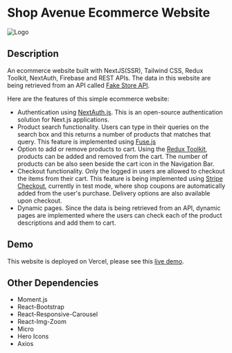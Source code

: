# Shop Avenue Ecommerce Website

![Logo](https://i.ibb.co/SmShYC9/shopave-prev.png)

## Description

An ecommerce website built with NextJS(SSR), Tailwind CSS, Redux Toolkit, NextAuth, Firebase and REST APIs.
The data in this website are being retrieved from an API called [Fake Store API](https://fakestoreapi.com/).

Here are the features of this simple ecommerce website:

- Authentication using [NextAuth.js](https://next-auth.js.org/getting-started/introduction). This is an open-source authentication solution for Next.js applications.
- Product search functionality. Users can type in their queries on the search box and this returns a number of products that matches that query. This feature is implemented using [Fuse.js](https://fusejs.io/)
- Option to add or remove products to cart. Using the [Redux Toolkit](https://redux-toolkit.js.org/), products can be added and removed from the cart. The number of products can be also seen beside the cart icon in the Navigation Bar.
- Checkout functionality. Only the logged in users are allowed to checkout the items from their cart. This feature is being implemented using [Stripe Checkout](https://stripe.com/docs/payments/checkout), currently in test mode, where shop coupons are automatically added from the user's purchase. Delivery options are also available upon checkout.
- Dynamic pages. Since the data is being retrieved from an API, dynamic pages are implemented where the users can check each of the product descriptions and add them to cart.

## Demo

This website is deployed on Vercel, please see this [live demo](https://shop-avenue.vercel.app/).

## Other Dependencies

- Moment.js
- React-Bootstrap
- React-Responsive-Carousel
- React-Img-Zoom
- Micro
- Hero Icons
- Axios


